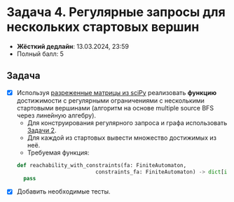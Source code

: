 # Задача 4. Регулярные запросы для нескольких стартовых вершин

* **Жёсткий дедлайн**: 13.03.2024, 23:59
* Полный балл: 5

## Задача

- [x] Используя [разреженные матрицы из sciPy](https://docs.scipy.org/doc/scipy/reference/sparse.html) реализовать **функцию** достижимости с регулярными ограничениями с несколькими стартовыми вершинами (алгоритм на основе multiple source BFS через линейную алгебру).
  - Для конструирования регулярного запроса и графа использовать [Задачи 2](https://github.com/FormalLanguageConstrainedPathQuerying/formal-lang-course/blob/main/tasks/task2.md).
  - Для каждой из стартовых вывести множество достижимых из неё.
  - Требуемая функция:
  ```python
  def reachability_with_constraints(fa: FiniteAutomaton,
                           constraints_fa: FiniteAutomaton) -> dict[int, set[int]]:
    pass
  ```
- [x] Добавить необходимые тесты.
